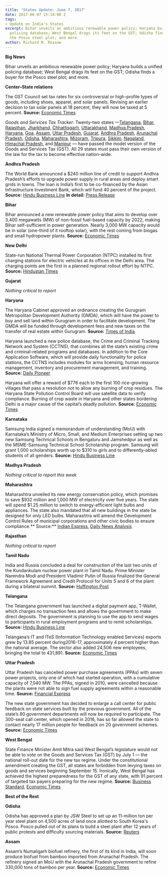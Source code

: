 ```yaml
---
title: 'States Update: June 7, 2017'
date: 2017-06-07 15:14:00 Z
tags:
- Update on India's States
excerpt: Bihar unveils an ambitious renewable power policy; Haryana builds a unified
  policing database; West Bengal drags its feet on the GST; Odisha finds a buyer for
  the Posco steel plot; and more.
author: Richard M. Rossow
---
```


**Big News**

Bihar unveils an ambitious renewable power policy; Haryana builds a unified policing database; West Bengal drags its feet on the GST; Odisha finds a buyer for the Posco steel plot; and more.

**Center–State relations**

The GST Council set tax rates for six controversial or high-profile types of goods, including shoes, apparel, and solar panels. Revising an earlier decision to tax solar panels at 18 percent, they will now be taxed at 5 percent. **Source:** [Economic Times](http://economictimes.indiatimes.com/news/economy/policy/gst-council-clears-rules-states-agree-to-july-1-rollout/articleshow/58974831.cms)

*Goods and Services Tax Tracker:* Twenty-two states —[Telangana](http://pib.nic.in/newsite/PrintRelease.aspx?relid=161552), [Bihar](http://pib.nic.in/newsite/PrintRelease.aspx?relid=161552), [Rajasthan](http://pib.nic.in/newsite/PrintRelease.aspx?relid=161552), [Jharkhand](http://pib.nic.in/newsite/PrintRelease.aspx?relid=161552), [Chhattisgarh](http://pib.nic.in/newsite/PrintRelease.aspx?relid=161552), [Uttarakhand](http://pib.nic.in/newsite/PrintRelease.aspx?relid=161552), [Madhya Pradesh](http://pib.nic.in/newsite/PrintRelease.aspx?relid=161552), [Haryana](http://pib.nic.in/newsite/PrintRelease.aspx?relid=161552), [Goa](http://www.newindianexpress.com/business/2017/may/09/goa-assembly-passes-state-gst-bill-1602889.html), [Assam](http://www.newindianexpress.com/nation/2017/may/11/assam-assembly-passes-gst-bill-1603756.html), [Uttar Pradesh](http://indiatoday.intoday.in/story/up-legislature-passes-gst-bill/1/955507.html), [Gujarat](http://www.thehindubusinessline.com/news/national/gujarat-assembly-passes-state-gst-bill/article9689120.ece), [Andhra Pradesh](http://economictimes.indiatimes.com/small-biz/policy-trends/andhra-pradesh-legislature-passes-state-gst-bill/articleshow/58710608.cms), [Arunachal Pradesh](http://www.livemint.com/Politics/BeldPy4EXiTH6RnYZnCdmO/Arunachal-Pradesh-becomes-12th-state-to-pass-GST-Bill.html), [Odisha](http://www.deccanchronicle.com/nation/current-affairs/200517/odisha-indirect-tax-regime-state-assembly-passes-gst-bill.html), [Maharashtra](http://timesofindia.indiatimes.com/business/india-business/maharashtra-assembly-passes-state-gst-bill/articleshow/58788911.cms), [Mizoram](http://timesofindia.indiatimes.com/business/india-business/mizoram-gst-bill-passed-unanimously/articleshow/58841464.cms), [Tripura](http://morungexpress.com/mizoram-tripura-approve-gst-bill/), [Sikkim](http://timesofindia.indiatimes.com/business/india-business/sikkim-passes-state-gst-bill/articleshow/58842306.cms), [Nagaland](http://www.ndtv.com/india-news/nagaland-assembly-passes-state-goods-and-services-tax-gst-bill-1704657), [Himachal Pradesh](http://timesofindia.indiatimes.com/city/chandigarh/gst-bill-passed-in-himachal-pradesh/articleshow/58875865.cms), and [Manipur](http://economictimes.indiatimes.com/news/politics-and-nation/manipur-assembly-passes-gst-bill-at-a-specially-convened-session/articleshow/59003570.cms) — have passed the model version of the Goods and Services Tax (GST). All 29 states must pass their own version of the law for the tax to become effective nation-wide.

**Andhra Pradesh**

The World Bank announced a $240 million line of credit to support Andhra Pradesh’s efforts to upgrade power supply in rural areas and deploy smart grids in towns. The loan is India’s first to be co-financed by the Asian Infrastructure Investment Bank, which will fund 40 percent of the project. **Source:** [Hindu Business Line](http://www.thehindubusinessline.com/news/national/world-bank-to-extend-240-mn-credit-for-aps-power-for-all-programme/article9714959.ece) **In detail:** [Press Release](http://www.worldbank.org/en/news/press-release/2017/05/26/new-project-support-24x7-power-all-andhra-pradesh-india)

**Bihar**

Bihar announced a new renewable power policy that aims to develop over 3,400 megawatts (MW) of non-fossil fuel-based capacity by 2022, making Bihar self-sufficient in power generation. Nearly 3,000 MW capacity would be in solar (one-third of it rooftop solar), with the rest coming from biogas and small hydropower plants. **Source:** [Economic Times](http://energy.economictimes.indiatimes.com/news/renewable/bihar-announces-mega-renewable-power-policy-to-add-3400-mw-in-five-years/58895992)

**New Delhi**

State-run National Thermal Power Corporation (NTPC) installed its first charging stations for electric vehicles at its offices in the Delhi area. The charging points are the first in a planned regional rollout effort by NTPC. **Source:** [Hindustan Times](http://www.hindustantimes.com/business-news/ntpc-sets-up-electric-vehicles-charging-stations-in-delhi-noida/story-p7Hj92k5A1ihhsCu5mZNCJ.html)

**Gujarat**

*Nothing critical to report*

**Haryana**

The Haryana Cabinet approved an ordinance creating the Gurugram Metropolitan Development Authority (GMDA), which will have the power to buy and sell land within Gurugram in order to facilitate development. The GMDA will be funded through development fees and new taxes on the transfer of real estate within Gurugram. **Source:** [Times of India](http://timesofindia.indiatimes.com/city/chandigarh/haryana-cabinet-approves-body-for-gurugram-metropolitan-areas-development/articleshow/58952013.cms)

Haryana launched a new police database, the Crime and Criminal Tracking Network and System (CCTNS), that combines all the state’s existing crime and criminal-related programs and databases. In addition to the Core Application Software, which will provide daily functionality for police stations, the CCTNS includes modules for arms licensing, human resource management, inventory and procurement management, and training. **Source:** [Daily Pioneer](http://www.dailypioneer.com/state-editions/haryana-launches-cctns-for-effective-policing-throught-e-governance.html)

Haryana will offer a reward of $776 each to the first 100 rice-growing villages that pass a resolution not to allow any burning of crop residues. The Haryana State Pollution Control Board will use satellite data to verify compliance. Burning of crop waste in Haryana and other states bordering Delhi is a major cause of the capital’s deadly pollution. **Source:** [Economic Times](http://economictimes.indiatimes.com/slideshows/corporate-industry/haryana-to-reward-panchayats-that-shun-stubble-burning/articleshow/58948168.cms)

**Karnataka**

Samsung India signed a memorandum of understanding (MoU) with Karnataka’s Ministry of Micro, Small, and Medium Enterprises setting up two new Samsung Technical Schools in Bengaluru and Jamshedpur as well as the MSME-Samsung Technical School Scholarship program. Samsung will grant 1,000 scholarships worth up to $310 to girls and to differently-abled students of all genders. **Source:** [Hindu Business Line](http://www.thehindubusinessline.com/companies/samsung-india-to-set-up-2-more-tech-schools/article9718563.ece)

**Madhya Pradesh**

*Nothing critical to report this week*

**Maharashtra**

Maharashtra unveiled its new energy conservation policy, which promises to save $932 million and 1,000 MW of electricity over five years. The state will spend $1.25 million to switch to energy-efficient light bulbs and appliances. The state also mandated that all new buildings in the state be designed for only LED bulbs. Maharashtra will amend the Development Control Rules of municipal corporations and other civic bodies to ensure compliance.** Source:** [Indian Express](http://indianexpress.com/article/cities/mumbai/maharashtra-govt-clears-new-energy-policy-farmers-set-to-get-solar-feeders-4681996/), [Daily News Analysis](http://www.dnaindia.com/india/report-led-bulbs-a-must-for-new-buildings-in-maharashtra-2456325)

**Rajasthan**

*Nothing critical to report*

**Tamil Nadu**

India and Russia concluded a deal for construction of the last two units of the Kundankulam nuclear power plant in Tamil Nadu. Prime Minister Narendra Modi and President Vladimir Putin of Russia finalized the General Framework Agreement and Credit Protocol for Units 5 and 6 of the plant during a bilateral summit. **Source:** [Huffington Post](http://www.huffingtonpost.in/2017/06/01/india-russia-sign-key-pact-for-two-nuclear-power-units-in-kudan_a_22121345/)

**Telangana**

The Telangana government has launched a digital payment app, T-Wallet, which charges no transaction fees and allows the government to make direct deposits. The government is planning to use the app to send wages to participants in rural employment programs and to remit scholarships. **Source:** [Hindu Business Line](http://www.thehindubusinessline.com/news/national/ttelangana-launches-twallet-for-people-with-and-without-mobile-phones/article9717480.ece)

Telangana’s IT and ITeS (Information Technology enabled Services) exports grew by 13.85 percent during2016-17, approximately 4 percent higher than the national average. The sector also added 24,506 new employees, bringing the total to 431,891. **Source:** [Economic Times](http://economictimes.indiatimes.com/tech/ites/telangana-clocks-4-higher-growth-in-it-exports-than-national-average/articleshow/58946354.cms)

**Uttar Pradesh**

Uttar Pradesh has cancelled power purchase agreements (PPAs) with seven power projects, only one of which had started operation, with a cumulative capacity of 7,040 MW. The PPAs, signed in 2010, were cancelled because the plants were not able to sign fuel supply agreements within a reasonable time. **Source:** [Financial Express](http://www.financialexpress.com/economy/uttar-pradesh-government-cancels-7-ppas-for-7040-mw-projects-sans-fuel-linkage/695379/)

The new state government has decided to enlarge a call center for public feedback on state services built by the previous government. All of the state’s 80 government departments will now be required to participate. The 300-seat call center, which opened in 2016, has so far allowed the state to contact nearly 17 million people for feedback on 20 government schemes. **Source:** [Economic Times](http://economictimes.indiatimes.com/news/politics-and-nation/yogi-adityanath-government-expands-ambit-of-mega-call-centre-launched-by-akhilesh-yadav/articleshow/58901794.cms)

**West Bengal**

State Finance Minister Amit Mitra said West Bengal’s legislature would not be able to vote on the Goods and Services Tax (GST) by July 1 — the national roll-out date for the new tax regime. Under the constitutional amendment creating the GST, all states are forbidden from levying taxes on goods and services beginning September 15. Ironically, West Bengal has achieved the highest preparedness for the GST of any state, with 91 percent of targeted tax payers preparing for the new regime. **Source:** [Business Standard](http://www.business-standard.com/article/economy-policy/bengal-will-lose-tax-collection-power-on-missing-gst-date-117060101234_1.html), [Economic Times](http://economictimes.indiatimes.com/news/economy/west-bengal-tops-gst-enrolment-chart-so-far/articleshow/58929685.cms)

**Best of the Rest**

**Odisha**

Odisha has approved a plan by JSW Steel to set up an 11-million ton per year steel plant on 4,500 acres of land once allotted to South Korea's Posco. Posco pulled out of its plans to build a steel plant after 12 years of public protests and difficulty sourcing materials. **Source:** [Reuters](http://af.reuters.com/article/energyOilNews/idAFL3N1IZ42I)

**Assam**

Assam’s Numaligarh biofuel refinery, the first of its kind in India, will soon produce biofuel from bamboo imported from Arunachal Pradesh. The refinery signed an MoU with the Arunachal Pradesh government to refine 330,000 tons of bamboo per year. **Source:** [Economic Times](http://energy.economictimes.indiatimes.com/news/oil-and-gas/assam-refinery-to-process-bio-fuel-from-arunachal-bamboo/58974003)